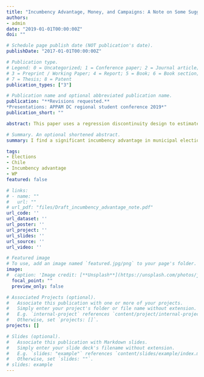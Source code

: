 ```yaml
---
title: "Incumbency Advantage, Money, and Campaigns: A Note on Some Suggestive Evidence from Chile"
authors:
- admin
date: "2019-01-01T00:00:00Z"
doi: ""

# Schedule page publish date (NOT publication's date).
publishDate: "2017-01-01T00:00:00Z"

# Publication type.
# Legend: 0 = Uncategorized; 1 = Conference paper; 2 = Journal article;
# 3 = Preprint / Working Paper; 4 = Report; 5 = Book; 6 = Book section;
# 7 = Thesis; 8 = Patent
publication_types: ["3"]

# Publication name and optional abbreviated publication name.
publication: "**Revisions requested.**
*Presentations: APPAM DC regional student conference 2019*"
publication_short: ""

abstract: This paper uses a regression discontinuity design to estimate the causal effect of incumbency status on the unconditional probability of winning a mayoral election in Chile. Moreover, it studies how it varies over time, and after a reform in the political campaign law that limited advertisement and modified the way in which campaigns were financed. I find a significant incumbency advantage only after the reform implemented in 2016. For the mayoral elections between 1996 and 2012, I do not find statistically significant advantage but in 2016 election being the incumbent increases significantly the unconditional probability of being elected by 38 percentage points. This finding suggests that the reform benefited the incumbents.

# Summary. An optional shortened abstract.
summary: I find a significant incumbency advantage in municipal elections only after the reform implemented in 2016. 

tags:
- Elections 
- Chile
- Incumbency advantage
- WP
featured: false

# links:
# - name: ""
#   url: ""
# url_pdf: "files/Draft_incumbency_advantage_note.pdf"
url_code: ''
url_dataset: ''
url_poster: ''
url_project: ''
url_slides: ''
url_source: ''
url_video: ''

# Featured image
# To use, add an image named `featured.jpg/png` to your page's folder. 
image:
#  caption: 'Image credit: [**Unsplash**](https://unsplash.com/photos/jdD8gXaTZsc)'
  focal_point: ""
  preview_only: false

# Associated Projects (optional).
#   Associate this publication with one or more of your projects.
#   Simply enter your project's folder or file name without extension.
#   E.g. `internal-project` references `content/project/internal-project/index.md`.
#   Otherwise, set `projects: []`.
projects: []

# Slides (optional).
#   Associate this publication with Markdown slides.
#   Simply enter your slide deck's filename without extension.
#   E.g. `slides: "example"` references `content/slides/example/index.md`.
#   Otherwise, set `slides: ""`.
# slides: example
---
```

